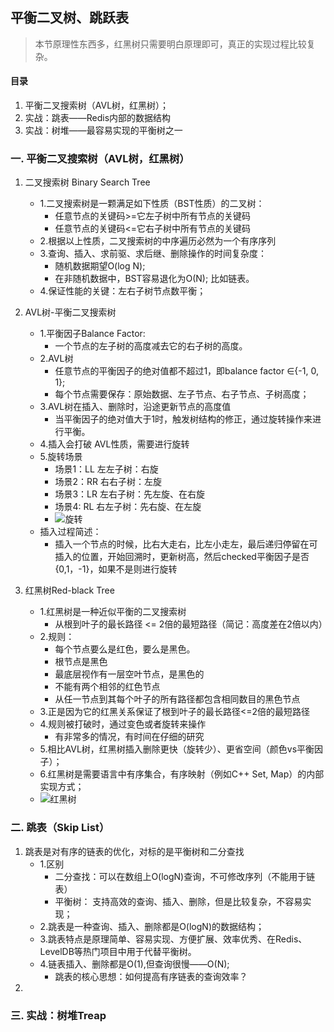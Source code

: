 ## 平衡二叉树、跳跃表
> 本节原理性东西多，红黑树只需要明白原理即可，真正的实现过程比较复杂。

#### 目录
1. 平衡二叉搜索树（AVL树，红黑树）；
2. 实战：跳表——Redis内部的数据结构
3. 实战：树堆——最容易实现的平衡树之一

### 一. 平衡二叉搜索树（AVL树，红黑树）
1. 二叉搜索树 Binary Search Tree
	- 1.二叉搜索树是一颗满足如下性质（BST性质）的二叉树：
		- 任意节点的关键码>=它左子树中所有节点的关键码
		- 任意节点的关键码<=它右子树中所有节点的关键码
	- 2.根据以上性质，二叉搜索树的中序遍历必然为一个有序序列
	- 3.查询、插入、求前驱、求后继、删除操作的时间复杂度：
		- 随机数据期望O(log N);
		- 在非随机数据中，BST容易退化为O(N); 比如链表。
	- 4.保证性能的关键：左右子树节点数平衡； 	
2. AVL树-平衡二叉搜索树
	- 1.平衡因子Balance Factor:
		- 一个节点的左子树的高度减去它的右子树的高度。
	- 2.AVL树
		- 任意节点的平衡因子的绝对值都不超过1，即balance factor &#8712;{-1, 0, 1};
		- 每个节点需要保存：原始数据、左子节点、右子节点、子树高度；
	- 3.AVL树在插入、删除时，沿途更新节点的高度值
		- 当平衡因子的绝对值大于1时，触发树结构的修正，通过旋转操作来进行平衡。
	- 4.插入会打破 AVL性质，需要进行旋转
	- 5.旋转场景
		- 场景1：LL 左左子树：右旋
		- 场景2：RR 右右子树：左旋
		- 场景3：LR 左右子树：先左旋、在右旋
		- 场景4: RL 右左子树：先右旋、在左旋
		- ![旋转](https://upload.wikimedia.org/wikipedia/commons/c/c7/Tree_Rebalancing.png)
	- 插入过程简述：
		- 插入一个节点的时候，比右大走右，比左小走左，最后递归停留在可插入的位置，开始回溯时，更新树高，然后checked平衡因子是否{0,1，-1}，如果不是则进行旋转

3. 红黑树Red-black Tree
	- 1.红黑树是一种近似平衡的二叉搜索树
		- 从根到叶子的最长路径 <= 2倍的最短路径（简记：高度差在2倍以内）
	- 2.规则：
		- 每个节点要么是红色，要么是黑色。
		- 根节点是黑色
		- 最底层视作有一层空叶节点，是黑色的
		- 不能有两个相邻的红色节点
		- 从任一节点到其每个叶子的所有路径都包含相同数目的黑色节点
	- 3.正是因为它的红黑关系保证了根到叶子的最长路径<=2倍的最短路径
	- 4.规则被打破时，通过变色或者旋转来操作
		- 有非常多的情况，有时间在仔细的研究
	- 5.相比AVL树，红黑树插入删除更快（旋转少）、更省空间（颜色vs平衡因子）；
	- 6.红黑树是需要语言中有序集合，有序映射（例如C++ Set, Map）的内部实现方式；
	- ![红黑树](https://upload.wikimedia.org/wikipedia/commons/thumb/6/66/Red-black_tree_example.svg/450px-Red-black_tree_example.svg.png)

### 二. 跳表（Skip List）
1. 跳表是对有序的链表的优化，对标的是平衡树和二分查找
	- 1.区别
		- 二分查找：可以在数组上O(logN)查询，不可修改序列（不能用于链表）
		- 平衡树： 支持高效的查询、插入、删除，但是比较复杂，不容易实现；
	- 2.跳表是一种查询、插入、删除都是O(logN)的数据结构；
	- 3.跳表特点是原理简单、容易实现、方便扩展、效率优秀、在Redis、LevelDB等热门项目中用于代替平衡树。
	- 4.链表插入、删除都是O(1),但查询很慢——O(N); 
		- 跳表的核心思想：如何提高有序链表的查询效率？
2. 

### 三. 实战：树堆Treap


